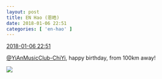 ```yaml
---
layout: post
title: EN Hao (恩皓)
date: 2018-01-06 22:51
categories: [ 'en-hao' ]
---
```


<div class="weibo-info">
  <a href="https://weibo.com/6346318257/FD9PIAerj">2018-01-06 22:51</a>
</div>

[@YiAnMusicClub-ChiYi](https://weibo.com/u/6117581836), happy birthday, from 100km away!

<!-- more -->

<a href="//wx4.sinaimg.cn/mw690/006VuvhTgy1fn79x2tag2j30k00r4tix.jpg">
  <img class="weibo-pic-preview" src="//wx4.sinaimg.cn/orj360/006VuvhTgy1fn79x2tag2j30k00r4tix.jpg" />
</a>
